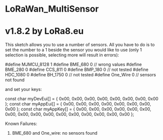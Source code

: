 # LoRaWan_MultiSensor
# v1.8.2 by LoRa8.eu


This sketch allows you to use a number of sensors.
All you have to do is to set the number to a 1 beside the sensor you would like to use 
(only 1 selection is possible, selecting more will result in errors):

#define MJMCU_8128 1
#define BME_680    0 // wrong values
#define BME_280    0
#define CCS_811    0
#define BMP_180    0 // not tested
#define HDC_1080   0
#define BH_1750    0 // not tested
#define One_Wire   0 // sensors not found

and set your keys:

const char myDevEui[] = { 0x00, 0x00, 0x00, 0x00, 0x00, 0x00, 0x00, 0x00 };
const char myAppEui[] = { 0x00, 0x00, 0x00, 0x00, 0x00, 0x00, 0x00, 0x00 };
const char myAppKey[] = { 0x00, 0x00, 0x00, 0x00, 0x00, 0x00, 0x00, 0x00, 0x00, 0x00, 0x00, 0x00, 0x00, 0x00, 0x00, 0x00 };

Known Failures:

1. BME_680 and One_wire: no sensors found